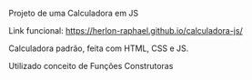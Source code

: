 Projeto de uma Calculadora em JS

Link funcional: https://herlon-raphael.github.io/calculadora-js/

Calculadora padrão, feita com HTML, CSS e JS.

Utilizado conceito de Funções Construtoras
